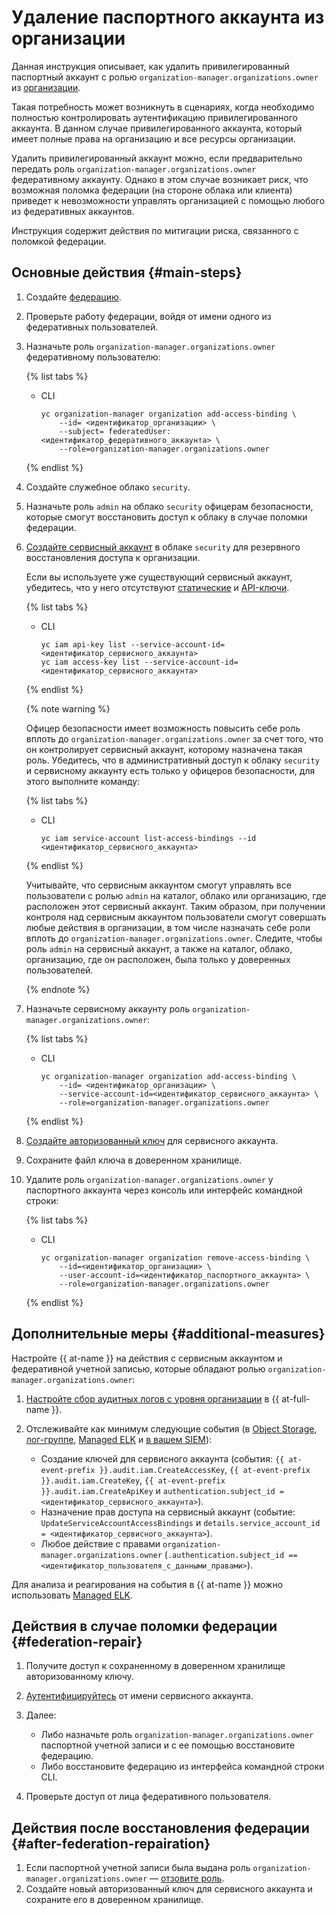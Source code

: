 # Удаление паспортного аккаунта из организации

Данная инструкция описывает, как удалить привилегированный паспортный аккаунт с ролью `organization-manager.organizations.owner` из [организации](../../organization/).

Такая потребность может возникнуть в сценариях, когда необходимо полностью контролировать аутентификацию привилегированного аккаунта. В данном случае привилегированного аккаунта, который имеет полные права на организацию и все ресурсы организации.

Удалить привилегированный аккаунт можно, если предварительно передать роль `organization-manager.organizations.owner` федеративному аккаунту. Однако в этом случае возникает риск, что возможная поломка федерации (на стороне облака или клиента) приведет к невозможности управлять организацией с помощью любого из федеративных аккаунтов.

Инструкция содержит действия по митигации риска, связанного с поломкой федерации.

## Основные действия {#main-steps}

1. Создайте [федерацию](../../organization/concepts/add-federation.md).  
1. Проверьте работу федерации, войдя от имени одного из федеративных пользователей.
1. Назначьте роль `organization-manager.organizations.owner` федеративному пользователю:

    {% list tabs %}

    - CLI

        ``` yc
        yc organization-manager organization add-access-binding \
            --id= <идентификатор_организации> \
            --subject= federatedUser:<идентификатор_федеративного_аккаунта> \
            --role=organization-manager.organizations.owner
        ```

    {% endlist %}

1. Создайте служебное облако `security`.
1. Назначьте роль `admin` на облако `security` офицерам безопасности, которые смогут восстановить доступ к облаку в случае поломки федерации.
1. [Создайте сервисный аккаунт](../../iam/operations/sa/create.md) в облаке `security` для резервного восстановления доступа к организации.

    Если вы используете уже существующий сервисный аккаунт, убедитесь, что у него отсутствуют [статические](../../iam/concepts/authorization/access-key.md) и [API-ключи](../../iam/concepts/authorization/api-key.md).

    {% list tabs %}

    - CLI

        ``` yc
        yc iam api-key list --service-account-id=<идентификатор_сервисного_аккаунта> 
        yc iam access-key list --service-account-id=<идентификатор_сервисного_аккаунта> 
        ```

    {% endlist %}

    {% note warning %}

    Офицер безопасности имеет возможность повысить себе роль вплоть до `organization-manager.organizations.owner` за счет того, что он контролирует сервисный аккаунт, которому назначена такая роль. Убедитесь, что в административный доступ к облаку `security` и сервисному аккаунту есть только у офицеров безопасности, для этого выполните команду:

    {% list tabs %}

    - CLI

        ``` yc
        yc iam service-account list-access-bindings --id <идентификатор_сервисного_аккаунта>
        ```

    {% endlist %}

    Учитывайте, что сервисным аккаунтом смогут управлять все пользователи с ролью `admin` на каталог, облако или организацию, где расположен этот сервисный аккаунт. Таким образом, при получении контроля над сервисным аккаунтом пользователи смогут совершать любые действия в организации, в том числе назначать себе роли вплоть до `organization-manager.organizations.owner`. Следите, чтобы роль `admin` на сервисный аккаунт, а также на каталог, облако, организацию, где он расположен, была только у доверенных пользователей.

    {% endnote %}

1. Назначьте сервисному аккаунту роль `organization-manager.organizations.owner`:

    {% list tabs %}

    - CLI

        ``` yc
        yc organization-manager organization add-access-binding \
            --id= <идентификатор_организации> \
            --service-account-id=<идентификатор_сервисного_аккаунта> \
            --role=organization-manager.organizations.owner 
        ```

    {% endlist %}

1. [Создайте авторизованный ключ](../../iam/operations/iam-token/create-for-sa.md#via-cli) для сервисного аккаунта.
1. Сохраните файл ключа в доверенном хранилище.
1. Удалите роль `organization-manager.organizations.owner` у паспортного аккаунта через консоль или интерфейс командной строки:

    {% list tabs %}

    - CLI

        ``` yc
        yc organization-manager organization remove-access-binding \
            --id=<идентификатор_организации> \
            --user-account-id=<идентификатор_паспортного_аккаунта> \
            --role=organization-manager.organizations.owner 
        ```

    {% endlist %}

## Дополнительные меры {#additional-measures}

Настройте {{ at-name }} на действия с сервисным аккаунтом и федеративной учетной записью, которые обладают ролью `organization-manager.organizations.owner`:

1. [Настройте сбор аудитных логов с уровня организации](../../audit-trails/quickstart.md) в {{ at-full-name }}.

1. Отслеживайте как минимум следующие события (в [Object Storage](../../audit-trails/tutorials/search-bucket.md), [лог-группе](../../audit-trails/tutorials/search-cloud-logging.md), [Managed ELK](https://github.com/yandex-cloud/yc-solution-library-for-security/tree/master/auditlogs/export-auditlogs-to-ELK_main) и [в вашем SIEM](../../audit-trails/concepts/export-siem.md)):

    * Создание ключей для сервисного аккаунта (события: `{{ at-event-prefix }}.audit.iam.CreateAccessKey`, `{{ at-event-prefix }}.audit.iam.CreateKey`, `{{ at-event-prefix }}.audit.iam.CreateApiKey` и `authentication.subject_id = <идентификатор_сервисного_аккаунта>`).
    * Назначение прав доступа на сервисный аккаунт (событие: `UpdateServiceAccountAccessBindings` и `details.service_account_id = <идентификатор_сервисного_аккаунта>`).
    * Любое действие с правами `organization-manager.organizations.owner` (`.authentication.subject_id == <идентификатор_пользователя_с_данными_правами>`).

Для анализа и реагирования на события в {{ at-name }} можно использовать [Managed ELK](https://github.com/yandex-cloud/yc-solution-library-for-security/tree/master/auditlogs/export-auditlogs-to-ELK_main).

## Действия в случае поломки федерации {#federation-repair}

1. Получите доступ к сохраненному в доверенном хранилище авторизованному ключу.
1. [Аутентифицируйтесь](../../cli/operations/authentication/service-account.md#auth-as-sa) от имени сервисного аккаунта.
1. Далее:

    * Либо назначьте роль `organization-manager.organizations.owner` паспортной учетной записи и с ее помощью восстановите федерацию.
    * Либо восстановите федерацию из интерфейса командной строки CLI.

1. Проверьте доступ от лица федеративного пользователя.

## Действия после восстановления федерации {#after-federation-repairation}

1. Если паспортной учетной записи была выдана роль `organization-manager.organizations.owner` — [отзовите роль](../../iam/operations/roles/revoke.md).
1. Создайте новый авторизованный ключ для сервисного аккаунта и сохраните его в доверенном хранилище.
